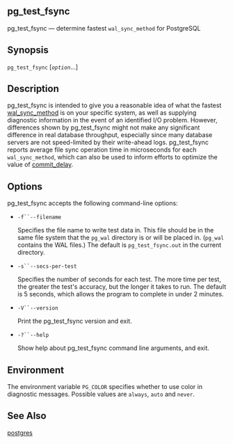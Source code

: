## pg\_test\_fsync

pg\_test\_fsync — determine fastest `wal_sync_method` for PostgreSQL

## Synopsis

`pg_test_fsync` \[*`option`*...]

## Description

pg\_test\_fsync is intended to give you a reasonable idea of what the fastest [wal\_sync\_method](runtime-config-wal.html#GUC-WAL-SYNC-METHOD) is on your specific system, as well as supplying diagnostic information in the event of an identified I/O problem. However, differences shown by pg\_test\_fsync might not make any significant difference in real database throughput, especially since many database servers are not speed-limited by their write-ahead logs. pg\_test\_fsync reports average file sync operation time in microseconds for each `wal_sync_method`, which can also be used to inform efforts to optimize the value of [commit\_delay](runtime-config-wal.html#GUC-COMMIT-DELAY).

## Options

pg\_test\_fsync accepts the following command-line options:

* `-f``--filename`

    Specifies the file name to write test data in. This file should be in the same file system that the `pg_wal` directory is or will be placed in. (`pg_wal` contains the WAL files.) The default is `pg_test_fsync.out` in the current directory.

* `-s``--secs-per-test`

    Specifies the number of seconds for each test. The more time per test, the greater the test's accuracy, but the longer it takes to run. The default is 5 seconds, which allows the program to complete in under 2 minutes.

* `-V``--version`

    Print the pg\_test\_fsync version and exit.

* `-?``--help`

    Show help about pg\_test\_fsync command line arguments, and exit.

## Environment

The environment variable `PG_COLOR` specifies whether to use color in diagnostic messages. Possible values are `always`, `auto` and `never`.

## See Also

[postgres](app-postgres.html "postgres")